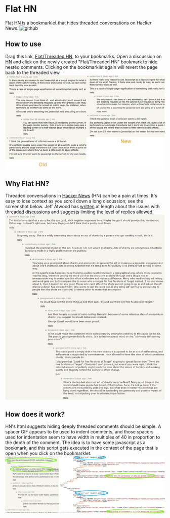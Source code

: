 # Flat HN
Flat HN is a bookmarklet that hides threaded conversations on Hacker News.
![github](https://github.com/s-gv/flat-hackernews)

## How to use
Drag this link, [Flat/Threaded HN](javascript:%7Bif(%22news.ycombinator.com%22%3D%3Dlocation.hostname)%7Bvar%20spacerImages%3Ddocument.getElementsByTagName(%22img%22)%2Ccomments%3DArray.prototype.slice.call(spacerImages).filter(function(e)%7Breturn%22https%3A%2F%2Fnews.ycombinator.com%2Fs.gif%22%3D%3De.src%26%26e.width%2540%3D%3D0%26%26(1%3D%3De.height%7C%7C2%3D%3De.height)%7D)%2CsearchChildrenByClassName%3Dfunction(e%2Ct)%7Bif(e.className%3D%3Dt)return%20e%3Bfor(var%20n%3D0%3Bn%3Ce.children.length%3Bn%2B%2B)%7Bvar%20m%3DsearchChildrenByClassName(e.children%5Bn%5D%2Ct)%3Bif(null!%3Dm)return%20m%7Dreturn%20null%7D%3Bif(comments%3Dcomments.map(function(e)%7Bvar%20t%3De.parentElement.parentElement.parentElement.parentElement.parentElement.parentElement%2Cn%3DsearchChildrenByClassName(t%2C%22reply%22)%2Cm%3Dnull%3Breturn%20null!%3Dn%26%26null!%3Dn.lastChild%26%26(m%3Dn.lastChild.children%5B0%5D)%2C%7Bdepth%3Ae.width%2F40%2Crowele%3At%2Creplyparent%3Am%2Cmorelessele%3Anull%7D%7D)%2C%22undefined%22%3D%3Dtypeof%20__flathn__)%7B__flathn__%3D!0%3Bfor(var%20i%3D0%3Bi%3Ccomments.length%3Bi%2B%2B)if(comments%5Bi%5D.depth%3E1%26%26(comments%5Bi%5D.rowele.style.display%3D%22none%22)%2Ccomments%5Bi%5D.depth%3E%3D1)%7Bvar%20uTag%3Ddocument.createElement(%22u%22)%3BuTag.setAttribute(%22class%22%2C%22showmore%22)%3Bvar%20aTag%3Ddocument.createElement(%22a%22)%3BaTag.setAttribute(%22href%22%2C%22%23%22%2BMath.round(1e9*Math.random()))%2CaTag.innerHTML%3D%22more%22%2CaTag.addEventListener(%22click%22%2Cfunction(e%2Ct)%7Breturn%20function(n)%7Bif(%22more%22%3D%3Dt.firstChild.innerHTML)%7Bfor(var%20m%3De%2B1%3Bm%3Ccomments.length%26%26!(comments%5Bm%5D.depth%3Ccomments%5Be%5D.depth%2B1)%3Bm%2B%2B)comments%5Bm%5D.depth%3D%3Dcomments%5Be%5D.depth%2B1%26%26(comments%5Bm%5D.rowele.style.display%3D%22%22)%3Bt.firstChild.innerHTML%3D%22less%22%7Delse%7Bfor(var%20m%3De%2B1%3Bm%3Ccomments.length%26%26!(comments%5Bm%5D.depth%3Ccomments%5Be%5D.depth%2B1)%3Bm%2B%2B)comments%5Bm%5D.depth%3E%3Dcomments%5Be%5D.depth%2B1%26%26(comments%5Bm%5D.rowele.style.display%3D%22none%22%2Cnull!%3Dcomments%5Bm%5D.morelessele%26%26(comments%5Bm%5D.morelessele.innerHTML%3D%22more%22))%3Bt.firstChild.innerHTML%3D%22more%22%7Dn.preventDefault()%7D%7D(i%2CuTag)%2C!0)%2CuTag.appendChild(aTag)%2Ci%3Ccomments.length-1%26%26comments%5Bi%2B1%5D.depth%3Ecomments%5Bi%5D.depth%26%26null!%3Dcomments%5Bi%5D.replyparent%26%26(comments%5Bi%5D.replyparent.appendChild(uTag)%2Ccomments%5Bi%5D.morelessele%3Dcomments%5Bi%5D.replyparent.lastChild.lastChild)%7D%7Delse%7Bdelete%20__flathn__%3Bfor(var%20showmores%3Ddocument.getElementsByClassName(%22showmore%22)%3Bshowmores.length%3E0%3B)showmores%5B0%5D.parentElement.removeChild(showmores%5B0%5D)%3Bfor(var%20i%3D0%3Bi%3Ccomments.length%3Bi%2B%2B)comments%5Bi%5D.rowele.style.display%3D%22%22%7D%7Delse%20alert(%22This%20works%20with%20only%20Hacker%20News.%20Open%20a%20discussion%20at%20news.ycombinator.com%20and%20try%20again.%22)%3B%7Dvoid(0)%3B), to your bookmarks. Open a discussion on [HN](https://news.ycombinator.com/) and click on the newly created "Flat/Threaded HN" bookmark to hide nested comments. Clicking on the bookmarklet again will revert the page back to the threaded view.
![Demonstrating Flat HN](/proj/flathn/3.jpg)

## Why Flat HN?
Threaded conversations in [Hacker News](https://news.ycombinator.com/) (HN) can
be a pain at times. It's easy to lose context as you scroll down a long discussion;
see the screenshot below. Jeff Atwood has [written](http://blog.codinghorror.com/web-discussions-flat-by-design/)
at length about the issues with threaded discussions and suggests limiting the
level of replies allowed.
![Threaded Conversations in HN](/proj/flathn/1.jpg)

## How does it work?
HN's html suggests hiding deeply threaded comments should be simple. A spacer
GIF appears to be used to indent comments, and those spacers used for indentation
seem to have width in multiples of 40 in proportion to the depth of the comment.
The idea is to have some javascript as a bookmark, and this script gets executed
in the context of the page that is open when you click on the bookmarklet.
![How Flat HN works](/proj/flathn/2.jpg)
